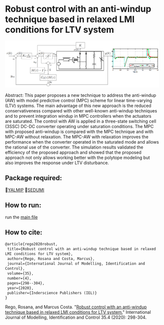 # Robust control with an anti-windup technique based in relaxed LMI conditions for LTV system

![Figure](https://github.com/roscibely/robust-predictive-control-with-AW/blob/main/abstractpng.png)

Abstract: This paper proposes a new technique to address the anti-windup (AW) with model predictive control (MPC) scheme for linear time-varying (LTV) systems. The main advantage of this new approach is the reduced conservativeness compared with other well-known anti-windup techniques and to prevent integration windup in MPC controllers when the actuators are saturated. The control with AW is applied in a three-state switching cell (3SSC) DC-DC converter operating under saturation conditions. The MPC with proposed anti-windup is compared with the MPC technique and with MPC-AW without relaxation. The MPC-AW with relaxation improves the performance when the converter operated in the saturated mode and allows the rational use of the converter. The simulation results validated the efficiency of the proposed approach and showed that the proposed approach not only allows working better with the polytope modeling but also improves the response under LTV disturbance.

## Package required:
   
   📍[YALMIP](https://yalmip.github.io/)
   📍[SEDUMI](https://yalmip.github.io/solver/sedumi/) 
   
## How to run: 
   run the [main file](https://github.com/roscibely/robust-predictive-control-with-AW/blob/main/main_conversor.m) 

## How to cite:
    @article{rego2020robust,
     title={Robust control with an anti-windup technique based in relaxed LMI conditions for LTV system},
     author={Rego, Rosana and Costa, Marcus},
     journal={International Journal of Modelling, Identification and Control},
     volume={35},
     number={4},
     pages={298--304},
     year={2020},
     publisher={Inderscience Publishers (IEL)}
    }

Rego, Rosana, and Marcus Costa. "[Robust control with an anti-windup technique based in relaxed LMI conditions for LTV system.](https://www.inderscienceonline.com/doi/abs/10.1504/IJMIC.2020.114785)" International Journal of Modelling, Identification and Control 35.4 (2020): 298-304.
